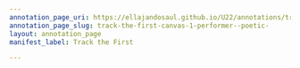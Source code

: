 ```yaml
---
annotation_page_uri: https://ellajandosaul.github.io/U22/annotations/track-the-first-canvas-1-performer--poetic-.json
annotation_page_slug: track-the-first-canvas-1-performer--poetic-
layout: annotation_page
manifest_label: Track the First

---
```

